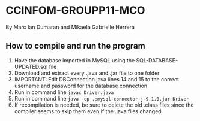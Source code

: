 # CCINFOM-GROUPP11-MCO
By Marc Ian Dumaran and Mikaela Gabrielle Herrera

## How to compile and run the program
1. Have the database imported in MySQL using the SQL-DATABASE-UPDATED.sql file
2. Download and extract every .java and .jar file to one folder
3. IMPORTANT: Edit DBConnection.java lines 14 and 15 to the correct username and password for the database connection
4. Run in command line `javac Driver.java`
5. Run in command line `java -cp .;mysql-connector-j-9.1.0.jar Driver`
6. If recompilation is needed, be sure to delete the old .class files since the compiler seems to skip them even if the .java files changed
